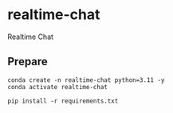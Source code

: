 # realtime-chat
Realtime Chat

## Prepare

```
conda create -n realtime-chat python=3.11 -y
conda activate realtime-chat
```

```
pip install -r requirements.txt
```